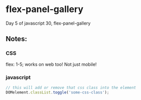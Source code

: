 # flex-panel-gallery

Day 5 of javascript 30, flex-panel-gallery 

## Notes: 

### CSS
  flex: 1-5; works on web too! Not just mobile! 

### javascript
  ```javascript
  // this will add or remove that css class into the element
  DOMelement.classList.toggle('some-css-class');
  ```